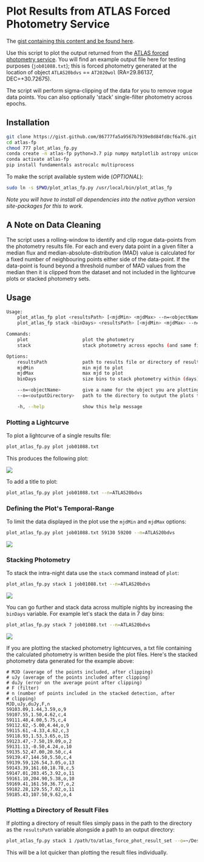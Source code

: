 # Plot Results from ATLAS Forced Photometry Service

The [gist containing this content and be found here](https://gist.github.com/86777fa5a9567b7939e8d84fd8cf6a76).

Use this script to plot the output returned from the [ATLAS forced photometry service](https://fallingstar-data.com/forcedphot/). You will find an example output file here for testing purposes (`job01088.txt`); this is forced photometry generated at the location of object `ATLAS20bdvs` == `AT2020wol` (RA=29.86137, DEC=+30.72675).

The script will perform sigma-clipping of the data for you to remove rogue data points. You can also optionally 'stack' single-filter photometry across epochs.
 
## Installation

```bash
git clone https://gist.github.com/86777fa5a9567b7939e8d84fd8cf6a76.git atlas-fp
cd atlas-fp
chmod 777 plot_atlas_fp.py 
conda create -n atlas-fp python=3.7 pip numpy matplotlib astropy unicodecsv
conda activate atlas-fp
pip install fundamentals astrocalc multiprocess
```

To make the script available system wide (*OPTIONAL*):

```bash
sudo ln -s $PWD/plot_atlas_fp.py /usr/local/bin/plot_atlas_fp
```

*Note you will have to install all dependencies into the native python version site-packages for this to work.*

## A Note on Data Cleaning

The script uses a rolling-window to identify and clip rogue data-points from the photometry results file. For each and every data point in a given filter a median flux and median-absolute-distribution (MAD) value is calculated for a fixed number of neighbouring points either side of the data-point. If the data-point is found beyond a threshold number of MAD values from the median then it is clipped from the dataset and not included in the lightcurve plots or stacked photometry sets.

## Usage

```bash
Usage:
    plot_atlas_fp plot <resultsPath> [<mjdMin> <mjdMax> --n=<objectName> --o=<outputDirectory>]
    plot_atlas_fp stack <binDays> <resultsPath> [<mjdMin> <mjdMax> --n=<objectName> --o=<outputDirectory>]

Commands:
    plot                    plot the photometry
    stack                   stack photometry across epochs (and same filter) and plot

Options:
    resultsPath             path to results file or directory of results files returned by the ATLAS FP service
    mjdMin                  min mjd to plot
    mjdMax                  max mjd to plot
    binDays                 size bins to stack photometry within (days)

    --n=<objectName>        give a name for the object you are plotting (for plot title and filename). This is ignored if `resultsPath` is a directory
    --o=<outputDirectory>   path to the directory to output the plots to. Default is CWD.

    -h, --help              show this help message
```

### Plotting a Lightcurve

To plot a lightcurve of a single results file:

```bash
plot_atlas_fp.py plot job01088.txt
```

This produces the following plot:

[![](https://live.staticflickr.com/65535/50794382318_6798c70281_z.png)](https://live.staticflickr.com/65535/50794382318_6798c70281_o.png)

To add a title to plot:

```bash
plot_atlas_fp.py plot job01088.txt --n=ATLAS20bdvs
```

### Defining the Plot's Temporal-Range

To limit the data displayed in the plot use the `mjdMin` and `mjdMax` options:

```bash
plot_atlas_fp.py plot job01088.txt 59130 59200 --n=ATLAS20bdvs
```

[![](https://live.staticflickr.com/65535/50795187841_536a2ea050_z.png)](https://live.staticflickr.com/65535/50795187841_536a2ea050_o.png)

### Stacking Photometry

To stack the intra-night data use the `stack` command instead of `plot`:

```bash
plot_atlas_fp.py stack 1 job01088.txt --n=ATLAS20bdvs
```

[![](https://live.staticflickr.com/65535/50795202511_01f18d94cd_z.png)](https://live.staticflickr.com/65535/50795202511_01f18d94cd_o.png)

You can go further and stack data across multiple nights by increasing the `binDays` variable. For example let's stack the data in 7 day bins:

```bash
plot_atlas_fp.py stack 7 job01088.txt --n=ATLAS20bdvs
```

[![](https://live.staticflickr.com/65535/50795213046_97cb928fde_z.png)](https://live.staticflickr.com/65535/50795213046_97cb928fde_o.png)

If you are plotting the stacked photometry lightcurves, a txt file containing the calculated photometry is written beside the plot files. Here's the stacked photometry data generated for the example above:

```text
# MJD (average of the points included, after clipping)
# uJy (average of the points included after clipping)
# duJy (error on the average point after clipping)
# F (filter)
# n (number of points included in the stacked detection, after
# clipping)
MJD,uJy,duJy,F,n
59103.09,1.44,3.59,o,9
59107.55,1.50,4.62,c,4
59111.48,4.00,5.75,c,4
59112.62,-5.00,4.44,o,9
59115.61,-4.33,4.62,c,3
59118.93,1.53,3.65,o,15
59123.47,-7.50,19.09,o,2
59131.13,-0.50,4.24,o,10
59135.52,47.00,20.50,c,4
59139.47,144.50,5.50,c,4
59139.59,126.54,3.05,o,13
59143.39,161.60,18.78,c,5
59147.01,203.45,3.92,o,11
59161.10,204.90,5.38,o,10
59169.41,161.50,36.77,o,2
59182.28,129.55,7.02,o,11
59185.43,107.50,9.62,o,4
```

### Plotting a Directory of Result Files

If plotting a directory of result files simply pass in the path to the directory as the `resultsPath` variable alongside a path to an output directory:

```bash
plot_atlas_fp.py stack 1 /path/to/atlas_force_phot_result_set --o=~/Desktop/stacked
```

This will be a lot quicker than plotting the result files individually.
